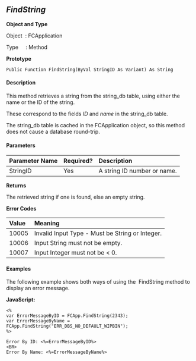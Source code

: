 _FindString_
---------
**Object and Type**

Object  : FCApplication

Type     : Method

**Prototype**

```
Public Function FindString(ByVal StringID As Variant) As String
```

#### Description

This method retrieves a string from the string_db table, using either the name or the ID of the string.

These correspond to the fields _ID_ and _name_ in the string_db table.

The string_db table is cached in the FCApplication object, so this method does not cause a database round-trip.

#### Parameters

| Parameter Name | Required? | Description |
|:--- |:--- |:--- |
| StringID | Yes | A string ID number or name. |

**Returns**

The retrieved string if one is found, else an empty string.

**Error Codes**

| Value | Meaning |
|:--- |:--- |
| 10005 | Invalid Input Type - Must be String or Integer. |
| 10006 | Input String must not be empty. |
| 10007 | Input Integer must not be < 0. |

#### Examples

The following example shows both ways of using the  FindString method to display an error message.

**JavaScript:**
```
<%
var ErrorMessageByID = FCApp.FindString(2343);
var ErrorMessageByName = FCApp.FindString("ERR_DBS_NO_DEFAULT_WIPBIN");
%>

Error By ID: <%=ErrorMessageByID%>
<BR>
Error By Name: <%=ErrorMessageByName%>
```